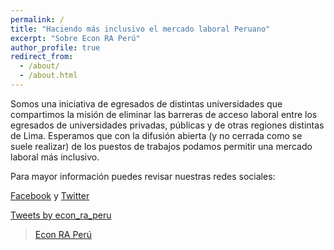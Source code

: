 ```yaml
---
permalink: /
title: "Haciendo más inclusivo el mercado laboral Peruano"
excerpt: "Sobre Econ RA Perú"
author_profile: true
redirect_from: 
  - /about/
  - /about.html
---
```

Somos una iniciativa de egresados de distintas universidades que compartimos la misión de eliminar las barreras de acceso laboral entre los egresados de universidades privadas, públicas y de otras regiones distintas de Lima. Esperamos que con la difusión abierta (y no cerrada como se suele realizar) de los puestos de trabajos podamos permitir una mercado laboral más inclusivo. 


Para mayor información puedes revisar nuestras redes sociales: 


 [Facebook](https://www.facebook.com/Econ-RA-Per%C3%BA-106364190777208/) y  [Twitter](https://twitter.com/econ_ra_peru)
 
 <a class="twitter-timeline" href="https://twitter.com/econ_ra_peru?ref_src=twsrc%5Etfw">Tweets by econ_ra_peru</a> <script async src="https://platform.twitter.com/widgets.js" charset="utf-8"></script> 

<!--
La siguiente parte es para incluir la página de Facebook:
-->

<!-- Esto configura JavaScript SDK-->
<div id="fb-root"></div>
<script async defer crossorigin="anonymous" src="https://connect.facebook.net/en_US/sdk.js#xfbml=1&version=v4.0"></script>

<!-- Esto incluye el contenido per se -->
<div class="fb-page" data-href="https://www.facebook.com/Econ-RA-Per%C3%BA-106364190777208/" data-tabs="timeline" data-width="" data-height="" data-small-header="false" data-adapt-container-width="true" data-hide-cover="false" data-show-facepile="true"><blockquote cite="https://www.facebook.com/Econ-RA-Per%C3%BA-106364190777208/" class="fb-xfbml-parse-ignore"><a href="https://www.facebook.com/Econ-RA-Per%C3%BA-106364190777208/">Econ RA Perú</a></blockquote></div>

